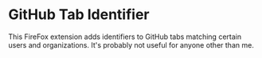 # GitHub Tab Identifier

This FireFox extension adds identifiers to GitHub tabs matching certain users and organizations.
It's probably not useful for anyone other than me.
